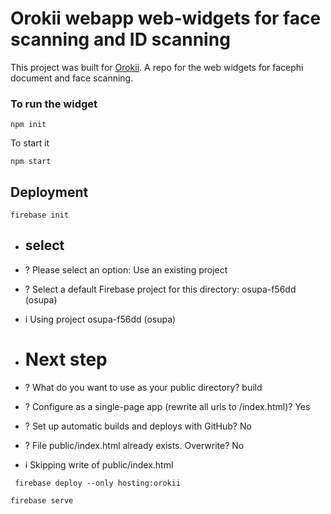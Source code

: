 # Orokii webapp web-widgets for face scanning and ID scanning
This project was built for [Orokii](https://orokii.com).
A repo for the web widgets for facephi document and face scanning.


### To run the widget 

```
npm init
```

To start it

```
npm start
```


## Deployment


```shell
firebase init
```


- ## select 
- ? Please select an option: Use an existing project
- ? Select a default Firebase project for this directory: osupa-f56dd (osupa)
- i  Using project osupa-f56dd (osupa)

- # Next step 
- ? What do you want to use as your public directory? build
- ? Configure as a single-page app (rewrite all urls to /index.html)? Yes
- ? Set up automatic builds and deploys with GitHub? No
- ? File public/index.html already exists. Overwrite? No
- i  Skipping write of public/index.html

```shell
 firebase deploy --only hosting:orokii
```

```shell
firebase serve 
```